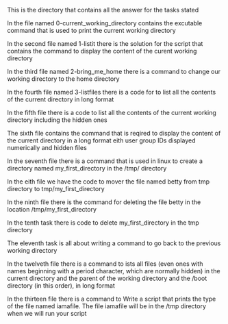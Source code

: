 This is the directory that contains all the answer for the tasks stated 

In the file named 0-current_working_directory contains the excutable command that is used to print the current working directory

In the second file named 1-listit there is the solution for the script that contains the command to display the content of the curent working directory

In the third file named 2-bring_me_home there is a command to change our working directory to the home directory

In the fourth file named 3-listfiles there is a code for to list all the contents of the current directory in long format

In the fifth file there is a code to list all the contents of the current working directory including the hidden ones

The sixth file contains the command that is reqired to display the content of the current directory in a long format eith user group IDs displayed numerically and hidden files

In the seventh file there is a command that is used in linux to create a directory named my_first_directory in the /tmp/ directory

In the eith file we have the code to mover the file named betty from tmp directory to tmp/my_first_directory

In the ninth file there is the command for deleting the file betty in the location  /tmp/my_first_directory 

In the tenth task there is code to delete my_first_directory in the tmp directory

The eleventh task is all about writing a command to go back to the previous working directory

In the twelveth file there is a command to ists all files (even ones with names beginning with a period character, which are normally hidden) in the current directory and the parent of the working directory and the /boot directory (in this order), in long format

In the thirteen file there is a command to Write a script that prints the type of the file named iamafile. The file iamafile will be in the /tmp directory when we will run your script

